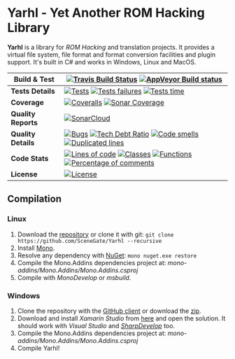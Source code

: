 # Yarhl - Yet Another ROM Hacking Library

**Yarhl** is a library for *ROM Hacking* and translation projects. It provides a virtual file system, file format and format conversion facilities and plugin support. It's built in C# and works in Windows, Linux and MacOS.


| Build & Test | [![Travis Build Status](https://travis-ci.org/SceneGate/Yarhl.svg?branch=master)](https://travis-ci.org/SceneGate/Yarhl) [![AppVeyor Build status](https://ci.appveyor.com/api/projects/status/hjgmge090s7962q6/branch/master?svg=true)](https://ci.appveyor.com/project/pleonex/libgame/branch/master) |
| ----- | ------ |
| **Tests Details** | [![Tests](https://sonarcloud.io/api/badges/measure?key=yarhl&metric=tests)](https://sonarcloud.io/dashboard?id=yarhl) [![Tests failures](https://sonarcloud.io/api/badges/measure?key=yarhl&metric=test_failures)](https://sonarcloud.io/dashboard?id=yarhl) [![Tests time](https://sonarcloud.io/api/badges/measure?key=yarhl&metric=test_execution_time)](https://sonarcloud.io/dashboard?id=yarhl) |
| **Coverage** | [![Coveralls](https://coveralls.io/repos/github/SceneGate/Yarhl/badge.svg?branch=master)](https://coveralls.io/github/SceneGate/Yarhl?branch=master) [![Sonar Coverage](https://sonarcloud.io/api/badges/measure?key=yarhl&metric=coverage)](https://sonarcloud.io/dashboard?id=yarhl) |
| **Quality Reports** | [![SonarCloud](https://sonarcloud.io/api/badges/gate?key=yarhl)](https://sonarcloud.io/dashboard?id=yarhl) |
| **Quality Details** | [![Bugs](https://sonarcloud.io/api/badges/measure?key=yarhl&metric=bugs)](https://sonarcloud.io/dashboard?id=yarhl) [![Tech Debt Ratio](https://sonarcloud.io/api/badges/measure?key=yarhl&metric=sqale_debt_ratio)](https://sonarcloud.io/dashboard?id=yarhl) [![Code smells](https://sonarcloud.io/api/badges/measure?key=yarhl&metric=code_smells)](https://sonarcloud.io/dashboard?id=yarhl) [![Duplicated lines](https://sonarcloud.io/api/badges/measure?key=yarhl&metric=duplicated_lines_density)](https://sonarcloud.io/dashboard?id=yarhl) |
| **Code Stats** | [![Lines of code](https://sonarcloud.io/api/badges/measure?key=yarhl&metric=ncloc)](https://sonarcloud.io/dashboard?id=yarhl) [![Classes](https://sonarcloud.io/api/badges/measure?key=yarhl&metric=classes)](https://sonarcloud.io/dashboard?id=yarhl) [![Functions](https://sonarcloud.io/api/badges/measure?key=yarhl&metric=functions)](https://sonarcloud.io/dashboard?id=yarhl) [![Percentage of comments](https://sonarcloud.io/api/badges/measure?key=yarhl&metric=comment_lines_density)](https://sonarcloud.io/dashboard?id=yarhl) |
| **License** | [![License](https://img.shields.io/badge/license-GPL%20V3-blue.svg?style=flat)](http://www.gnu.org/copyleft/gpl.html) |


## Compilation
### Linux
1. Download the [repository](https://github.com/SceneGate/Yarhl/archive/master.zip) or clone it with git: `git clone https://github.com/SceneGate/Yarhl --recursive`
2. Install [Mono](http://www.mono-project.com/docs/getting-started/install/linux/).
3. Resolve any dependency with [NuGet](https://dist.nuget.org/win-x86-commandline/latest/nuget.exe): `mono nuget.exe restore`
4. Compile the Mono.Addins dependencies project at: *mono-addins/Mono.Addins/Mono.Addins.csproj*
5. Compile with *MonoDevelop* or *msbuild*.

### Windows
1. Clone the repository with the [GitHub client](https://windows.github.com/) or download the [zip](https://github.com/SceneGate/Yarhl/archive/master.zip).
2. Download and install *Xamarin Studio* from [here](http://www.monodevelop.com/download/) and open the solution. It should work with *Visual Studio* and [*SharpDevelop*](http://www.icsharpcode.net/OpenSource/SD/Download/) too.
3. Compile the Mono.Addins dependencies project at: *mono-addins/Mono.Addins/Mono.Addins.csproj*
4. Compile Yarhl!
